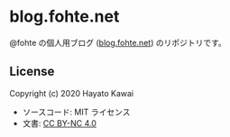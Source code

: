 # blog.fohte.net

@fohte の個人用ブログ ([blog.fohte.net](https://blog.fohte.net)) のリポジトリです。

## License

Copyright (c) 2020 Hayato Kawai

- ソースコード: MIT ライセンス
- 文書: [CC BY-NC 4.0](https://creativecommons.org/licenses/by-nc/4.0/)
